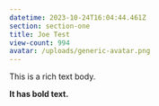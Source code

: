 ```yaml
---
datetime: 2023-10-24T16:04:44.461Z
section: section-one
title: Joe Test
view-count: 994
avatar: /uploads/generic-avatar.png
---
```

This is a rich text body.

**It has bold text.**
